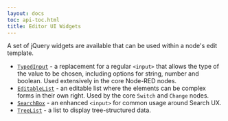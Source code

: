 ```yaml
---
layout: docs
toc: api-toc.html
title: Editor UI Widgets
---
```


A set of jQuery widgets are available that can be used within a node's edit template.

  - [`TypedInput`](typedInput) - a replacement for a regular `<input>` that allows
    the type of the value to be chosen, including options for string, number and boolean.
    Used extensively in the core Node-RED nodes.
  - [`EditableList`](editableList) - an editable list where the elements can be complex
    forms in their own right. Used by the core `Switch` and `Change` nodes.
  - [`SearchBox`](searchBox) - an enhanced `<input>` for common usage around Search UX.
  - [`TreeList`](treeList) - a list to display tree-structured data.
